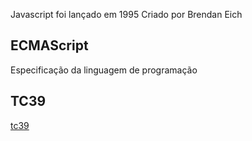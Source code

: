 Javascript foi lançado em 1995
Criado por Brendan Eich


## ECMAScript
Especificação da linguagem de programação

## TC39

[tc39]()